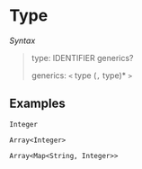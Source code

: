 # Type

*Syntax*
> type: IDENTIFIER generics?
>
> generics: `<` type (`,` type)* `>`

## Examples

```
Integer
```

```
Array<Integer>
```

```
Array<Map<String, Integer>>
```
